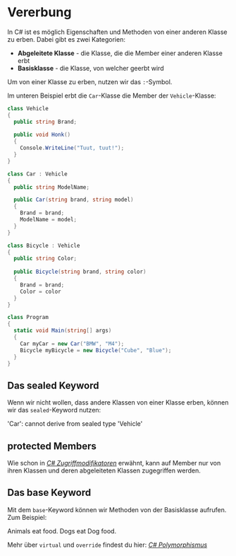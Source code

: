 # Vererbung

In C# ist es möglich Eigenschaften und Methoden von einer anderen Klasse zu erben. Dabei gibt es zwei Kategorien:

- **Abgeleitete Klasse** - die Klasse, die die Member einer anderen Klasse erbt
- **Basisklasse** - die Klasse, von welcher geerbt wird

Um von einer Klasse zu erben, nutzen wir das `:`-Symbol.

Im unteren Beispiel erbt die `Car`-Klasse die Member der `Vehicle`-Klasse:

````C#
class Vehicle
{
  public string Brand;
  
  public void Honk()
  {                    
    Console.WriteLine("Tuut, tuut!");
  }
}

class Car : Vehicle  
{
  public string ModelName;

  public Car(string brand, string model) 
  {
    Brand = brand;
    ModelName = model;
  }
}

class Bicycle : Vehicle
{
  public string Color;
  
  public Bicycle(string brand, string color)
  {
    Brand = brand;
    Color = color
  }
}

class Program
{
  static void Main(string[] args)
  {
    Car myCar = new Car("BMW", "M4");
    Bicycle myBicycle = new Bicycle("Cube", "Blue");
  }
}
````

## Das sealed Keyword

Wenn wir nicht wollen, dass andere Klassen von einer Klasse erben, können wir das `sealed`-Keyword nutzen:

<tabs>
    <tab title="C#">
        <code-block lang="c#" src="sealed.cs"/>
    </tab>
    <tab title="Output">
        <code-block lang="bash">
            'Car': cannot derive from sealed type 'Vehicle'
        </code-block>
    </tab>
</tabs>

## protected Members

Wie schon in [_C# Zugriffmodifikatoren_](Zugriffsmodifikatoren.md#gesch-tzter-zugriffsmodifikator) erwähnt, kann auf Member nur von ihren Klassen
und deren abgeleiteten Klassen zugegriffen werden.

## Das base Keyword

Mit dem `base`-Keyword können wir Methoden von der Basisklasse aufrufen. Zum Beispiel:

<tabs>
    <tab title="C#">
        <code-block lang="c#" src="base.cs"/>
    </tab>
    <tab title="Output">
        <code-block lang="bash">
            Animals eat food.
            Dogs eat Dog food.
        </code-block>
    </tab>
</tabs>

Mehr über `virtual` und `override` findest du hier: [_C# Polymorphismus_](Polymorphismus.md)
